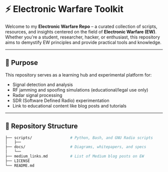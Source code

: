 # ⚡ Electronic Warfare Toolkit

Welcome to my **Electronic Warfare Repo** – a curated collection of scripts, resources, and insights centered on the field of **Electronic Warfare (EW)**. Whether you're a student, researcher, hacker, or enthusiast, this repository aims to demystify EW principles and provide practical tools and knowledge.

---

## 🎯 Purpose

This repository serves as a learning hub and experimental platform for:

- Signal detection and analysis
- RF jamming and spoofing simulations (educational/legal use only)
- Radar signal processing
- SDR (Software Defined Radio) experimentation
- Link to educational content like blog posts and tutorials

---

## 📁 Repository Structure

```bash
├── scripts/                 # Python, Bash, and GNU Radio scripts
│   ├── 
├── docs/                    # Diagrams, whitepapers, and specs
│   └── 
├── medium_links.md          # List of Medium blog posts on EW
├── LICENSE
└── README.md
